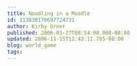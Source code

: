 ```yaml
---
title: Noodling in a Moodle
id: 113838176697724731
author: Kirby Urner
published: 2006-01-27T08:54:00.000-08:00
updated: 2006-11-15T11:43:11.785-08:00
blog: world_game
tags: 
---
```


